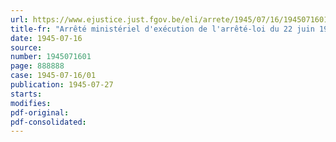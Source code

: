 ```yaml
---
url: https://www.ejustice.just.fgov.be/eli/arrete/1945/07/16/1945071601/justel
title-fr: "Arrêté ministériel d'exécution de l'arrêté-loi du 22 juin 1945 relatif à la déclaration de paiements faits sous l'occupation par ou pour compte des autorités, organismes, entreprises et ressortissants soit allemands, soit établis dans un pays occupe par l'Allemagne"
date: 1945-07-16
source:
number: 1945071601
page: 888888
case: 1945-07-16/01
publication: 1945-07-27
starts:
modifies:
pdf-original:
pdf-consolidated:
---
```



